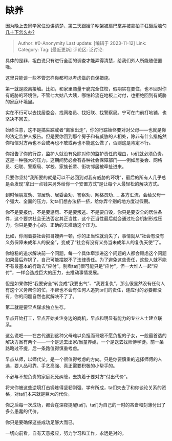 # 缺养
[因为晚上去同学家住没讲清楚，第二天跟嫂子吵架被扇巴掌并被拿拍子狂砸后脑勺几十下怎么办?](https://www.zhihu.com/question/624574894/answer/3285573637)

> Author: #0-Anonymity
> Last update: [编辑于 2023-11-12]
> Link:
> Category: 
> Tag: [最近更新]
> 评论区:
> 泛讨论:

具体的是非，坦白说只有进行全面的调查才能弄得清楚，给我们外人所能随便置喙。

这里只能谈一些不管怎样你都可以考虑做的自保措施。

第一就是脱离接触。比如，和家里商量干脆完全住校，假期实在要住，也不回对你有威胁的环境住，不管七大姑八大姨，哪怕轮流在地板上对付，也拒绝回到有威胁的家庭环境里。

实在不行可以去找居委会、找网格员、找妇联、找警察局。宁可在门前打地铺，也坚决不回去。

始终注意，这不是搞失踪或者“离家出走”，你的行踪始终要对对父母——也就是你的法定监护人报告。但是要你回到那个房子和有威胁的人相处，除非有什么措施然你相信对方再也不会或再也不敢或再也不能这么做了，否则这是肯定不行。

你报告了你的行踪，监护人就没有免除对你的监护责任的理由，ta们就必须负责，这是一种强大的压力。这期间势必会有各种社会保障部门——例如居委会、网格员、妇联、警察局、学校、家族长辈、街坊邻居被牵扯进来。

只要你坚持“我所要的就是可以不必回到对我有威胁的环境”，最后的所有人几乎总是会发现“拿出一点钱来另外给你一个安置方式”是让每个人最轻松的解决方式。

到时候朋友劝、邻居劝、居委会劝、警察劝、网格员劝……各方汇流，会给父母一个强大、全面的压力，劝ta们想办法挤一挤，给你弄个别的地方度过假期。

你不是要报仇、不是要惩罚、不是要叛逃、不是要自毁，你只是要安全的居住条件，这个要求社会无法否定其正当性，这个正当性最后就会通过社会机制形成压力，你只是要小心的、正确的去推动这个压力。

比如，你闹着要社会把哥嫂弄一顿，你的正当性就消失了，事情就从“社会有没有义务保障未成年人的安全”，变成了“社会有没有义务当未成年人的复仇天使”了。

你稳稳的追求解决前一个问题，每一个具体牵涉进这个问题的人都会顾虑这个问题如果最后炸锅了，自己可能摆脱不了法律责任。为了避免这些责任，这些人就不能不有最基本的行动去“应付”。别看ta们很可能只是“应付”，但一大堆人一起“应付”，一样会造成巨大的压力，去推动事情发展。

但是如果你把“我要安全”转变成“我要出气”、“我要复仇”，那么很显然没有任何人有这个义务帮你的忙，不帮也不会有任何人追究ta们的责任，连应付的必要都没有，你的问题自然也就解决不了了。

第二就是要早点谋求独立生存。

早点开始打工，早点开始关注身边的商机，早点和明显有能力的专业人士建立联系。

这么说吧——在古代遇到这种父母难以负担而哥嫂不愿负担的子女，一般最首选的解决方案有两个——一个是送去出家/当童养媳，一个是送去找师傅学徒。前一条路略过不提，后一条路值得慎重考虑。

早点从师，以师代父，是一个很值得考虑的方向。只是你要慎重的选择师傅的人选，要人品可靠、手艺高强、真正需要积极的小帮手的。

不必与不想负责的家庭死死纠缠，去执着于要对方“付出代价”。

将来你被这些逆境打击锻炼得坚韧刚强、学有所成，ta们失去了和你谈论关系的资格，对ta们本来就是巨大的代价。

你之后每一次成功，都会在深夜提醒ta们，ta们为自己的一时的吝啬和刻薄付出了多么愚蠢的代价。

你只是要确保这些成功足够大而已。

一切向前看，自有天意报应，努力学习和工作，永远是对的。